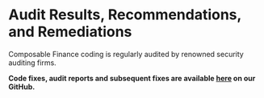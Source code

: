 # Audit Results, Recommendations, and Remediations

Composable Finance coding is regularly audited by renowned security auditing firms.

**Code fixes, audit reports and subsequent fixes are available [here](https://github.com/ComposableFi/composable/tree/main/audits) on our GitHub.**